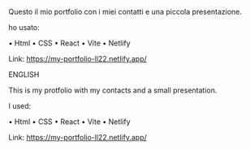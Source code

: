 Questo il mio portfolio con i miei contatti e una piccola presentazione.

ho usato:

•	Html
•	CSS
•	React
•	Vite 
•	Netlify

Link: https://my-portfolio-ll22.netlify.app/


ENGLISH


This is my protfolio with my contacts and a small presentation.

I used:

•	Html
•	CSS
•	React
•	Vite 
•	Netlify

Link: https://my-portfolio-ll22.netlify.app/
